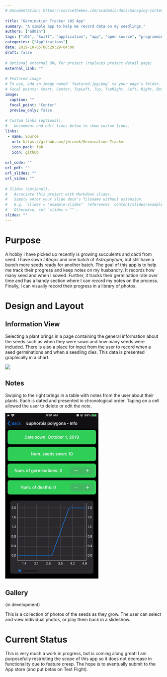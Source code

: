 ```yaml
---
# Documentation: https://sourcethemes.com/academic/docs/managing-content/

title: "Germination Tracker iOS App"
summary: "A simple app to help me record data on my seedlings."
authors: ["admin"]
tags: ["iOS", "Swift", "application", "app", "open source", "programming"]
categories: ["Applications"]
date: 2019-10-05T08:29:29-04:00
draft: false

# Optional external URL for project (replaces project detail page).
external_link: ""

# Featured image
# To use, add an image named `featured.jpg/png` to your page's folder.
# Focal points: Smart, Center, TopLeft, Top, TopRight, Left, Right, BottomLeft, Bottom, BottomRight.
image:
  caption: ""
  focal_point: "Center"
  preview_only: false

# Custom links (optional).
#   Uncomment and edit lines below to show custom links.
links:
 - name: Source
   url: https://github.com/jhrcook/Germination-Tracker
   icon_pack: fab
   icon: github

url_code: ""
url_pdf: ""
url_slides: ""
url_video: ""

# Slides (optional).
#   Associate this project with Markdown slides.
#   Simply enter your slide deck's filename without extension.
#   E.g. `slides = "example-slides"` references `content/slides/example-slides.md`.
#   Otherwise, set `slides = ""`.
slides: ""
---
```


# Purpose

A hobby I have picked up recently is growing succulents and cacti from seed.
I have sown *Lithops* and one batch of *Astrophytum*, but still have a bunch more seeds ready for another batch.
The goal of this app is to help me track their progress and keep notes on my husbandry.
It records how many seed and when I sowed.
Further, it tracks their germination rate over time and has a handy section where I can record my notes on the process.
Finally, I can visually record their progress in a library of photos.



# Design and Layout

## Information View

Selecting a plant brings in a page containing the general information about the seeds such as when they were sown and how many seeds were included.
There is also a place for input from the user to record when a seed germinations and when a seedling dies.
This data is presented graphically in a chart.

<img src="information-view-demo.gif" width="300" />


## Notes

Swiping to the right brings in a table with notes from the user about their plants.
Each is dated and presented in chronological order.
Taping on a cell allowed the user to delete or edit the note.

<img src="notes-demo.gif" width="300" />


## Gallery

(in development)

This is a collection of photos of the seeds as they grow.
The user can select and view individual photos, or play them back in a slideshow.



# Current Status

This is very much a work in progress, but is coming along great!
I am purposefully restricting the scope of this app so it does not decrease in functionality due to feature creep.
The hope is to eventually submit to the App store (and put betas on Test Flight).
